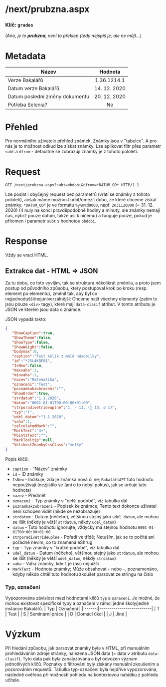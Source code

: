 # **/next/prubzna.aspx**
### Klíč: `grades`
*(Ano, je to **prubzna**, není to překlep (tedy nejspíš je, ale ne můj)...)*

# Metadata
| Název                             | Hodnota                    |
|-----------------------------------|:--------------------------:|
| Verze Bakalářů                    | 1.36.1214.1                |
| Datum verze Bakalářů              | 14. 12. 2020               |
| Datum poslední změny dokumentu    | 20. 12. 2020               |
| Potřeba Selenia?                  | Ne                         |

# Přehled
Pro normálního uživatele přehled známek. Známky jsou v "tabulce". A pro nás je to možnost odkud lze získat známky. Lze aplikovat filtr přes parametr `subt` a `dfrom` - defaultně se zobrazují známky je z tohoto pololetí.

# Request
```http
GET /next/prubzna.aspx?subt=obdobi&dfrom=*DATUM_OD* HTTP/1.1
```
Lze poslat i obyčejný request bez parametrů (vrátí se známky z tohoto pololetí), avšak máme možnost určit/omezit dobu, ze které chceme získat známky. `*DATUM_OD*` je ve formátu `%y%m%d0000`, např. `2031120000` (= 31. 12. 2020) (4 nuly na konci pravděpodobně hodiny a minuty, ale známky nemají čas, nýbrž pouze datum, takže asi k ničemu) a funguje pouze, pokud je přítomen i parametr `subt` s hodnotou `obdobi`.

# Response
Vždy se vrací HTML.

## Extrakce dat - HTML => JSON
Za tu dobu, co toto vyvíjím, tak se struktura několikrát změnila, a proto jsem postup od původního způsobu, který postupoval krok po kroku (resp. element po elementu), změnil tak, aby byl co nejjednodušší/nejuniverzálnější: Chceme najít všechny elementy (zatím to jsou pouze `<div>` tagy), které mají `data-clasif` atribut. V tomto atributu je JSON ve kterém jsou data o známce.


JSON vypadá takto:
```JSON
{
   "ShowCaption":true,
   "ShowTheme":false,
   "ShowType":false,
   "ShowWeight":false,
   "bodymax":0,
   "caption":"Test kolik z malé násobilky",
   "id":"*25L4KBF0{",
   "IsNew":false,
   "maxvaha":1,
   "minvaha":1,
   "nazev":"Matematika",
   "oznaceni":"Test",
   "poznamkakzobrazeni":"",
   "ShowOrder":true,
   "strdatum":"1.1.2020",
   "datum":"0001-01-01T00:00:00+01:00",
   "strporadivetrideuplne":"1. - 13. (∑ 13, ø 1)",
   "typ":"T",
   "udel_datum":"1.1.2020",
   "vaha":1,
   "calculatedMark":"",
   "MarkText":"4+",
   "PointsText":"",
   "MarkTooltip":null,
   "VelikostZnamkyCssClass":"velky"
}
```
Popis klíčů:
- `caption` - "Název" známky
- `id` - ID známky
- `IsNew` - Indikuje, zda je známka nová či ne; `BakalářiAPI` tuto hodnotu nepoužívají (nezjistilo se (ani o to nebyl pokus), jak se určuje tato hodnota)
- `nazev` - Předmět
- `oznaceni` - Typ známky v "delší podobě", viz tabulka dál
- `poznamkakzobrazeni` - Popisek ke známce; Tento text dokonce uživatel není schopen vidět (nikde se nezobrazuje)
- `strdatum` - Datum (něčeho), většinou stejný jako `udel_datum`, ale mohou se lišit (někdy je větší `strdatum`, někdy `udel_datum`)
- `datum` - Tuto hodnotu ignorujte, vždycky má stejnou hodnotu `0001-01-01T00:00:00+01:00`
- `strporadivetrideuplne` - Pořadí ve třídě; Netuším, jak se to počítá ani pořádně nevím, co to znamená eShrug
- `typ` - Typ známky v "krátké podobě", viz tabulka dál
- `udel_datum` - Datum (něčeho), většinou stejný jako `strdatum`, ale mohou se lišit (někdy je větší `udel_datum`, někdy `strdatum`)
- `vaha` - Váha známky, kde `1` je (asi) nejnižší
- `MarkText` - Hodnota známky; Může obsahovat `+` nebo `-`, poznamenáno, kdyby někdo chtěl tuto hodnotu zkoušet parsovat ze stringu na číslo

### Typ, označení
Vypozorována závislost mezi hodnotami klíčů `typ` a `oznaceni`. Je možné, že mohou existovat specifické typy a označení v rámci jedné školy/jedné instance Bakalářů.
| Typ    | Označení                 |
|:------:|--------------------------|
| T      | Test                     |
| S      | Seminární práce          |
| D      | Domácí úkol              |
| J      | Jiné                     |

# Výzkum
Při hledání způsobu, jak parsovat známky byla v HTML, při manuálním prohledáváním zdroje stránky, nalezena JSON data (= data v atributu `data-clasif`). Tyto data pak byla zanalyzována a byl odvozen význam jednotlivých klíčů. Poznatky o filtrování byly získány manuální zkoušením a pozorováním requestů. Tabulka typ-označení byla nejdříve vypozorována, následně ověřena při možnosti pohledu na kontextovou nabídku z pohledu učitele.